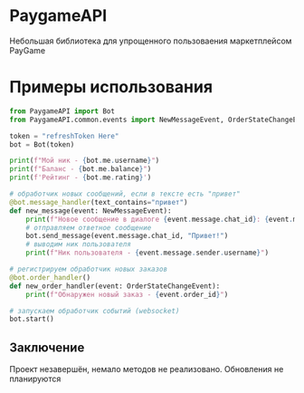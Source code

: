 # PaygameAPI
Небольшая библиотека для упрощенного пользоваения маркетплейсом PayGame

# Примеры использования

```python
from PaygameAPI import Bot
from PaygameAPI.common.events import NewMessageEvent, OrderStateChangeEvent

token = "refreshToken Here"
bot = Bot(token)

print(f"Мой ник - {bot.me.username}")
print(f"Баланс - {bot.me.balance}")
print(f'Рейтинг - {bot.me.rating}')

# обработчик новых сообщений, если в тексте есть "привет"
@bot.message_handler(text_contains="привет")
def new_message(event: NewMessageEvent):
    print(f"Новое сообщение в диалоге {event.message.chat_id}: {event.message.text}")
    # отправляем ответное сообщение
    bot.send_message(event.message.chat_id, "Привет!")
    # выводим ник пользователя
    print(f"Ник пользователя - {event.message.sender.username}")

# регистрируем обработчик новых заказов
@bot.order_handler()
def new_order_handler(event: OrderStateChangeEvent):
    print(f"Обнаружен новый заказ - {event.order_id}")

# запускаем обработчик событий (websocket)
bot.start()
```

## Заключение
Проект незавершён, немало методов не реализовано. Обновления не планируются

